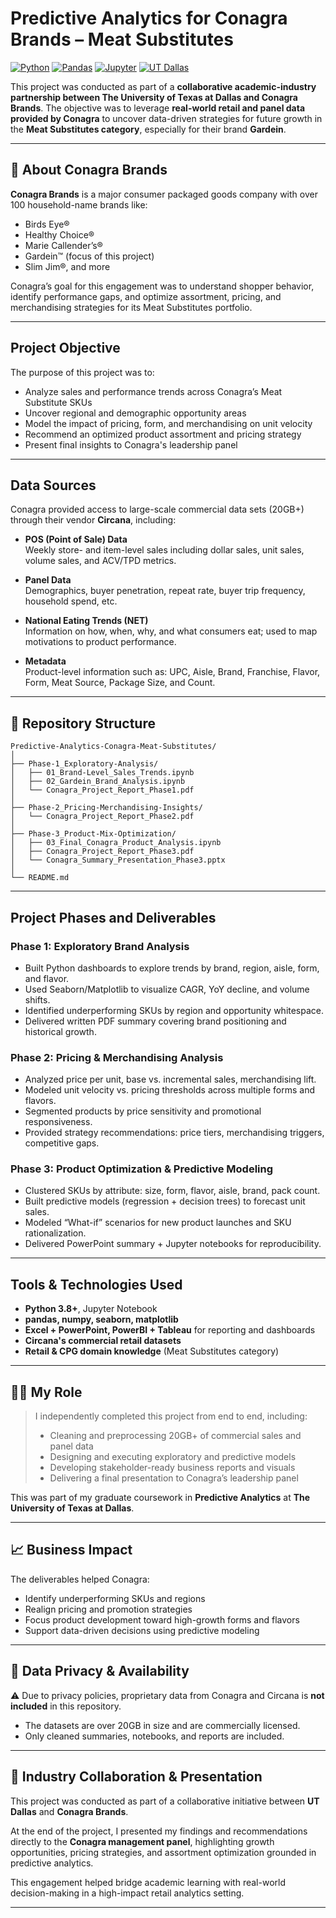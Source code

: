 # Predictive Analytics for Conagra Brands – Meat Substitutes

[![Python](https://img.shields.io/badge/Python-Data--Science-blue?logo=python)](https://www.python.org/)
[![Pandas](https://img.shields.io/badge/Pandas-Data--Wrangling-yellow?logo=pandas)](https://pandas.pydata.org/)
[![Jupyter](https://img.shields.io/badge/Jupyter-Notebook-orange?logo=jupyter)](https://jupyter.org/)
[![UT Dallas](https://img.shields.io/badge/UTD-Project-green?logo=academia)](https://www.utdallas.edu/)

This project was conducted as part of a **collaborative academic-industry partnership between The University of Texas at Dallas and Conagra Brands**. The objective was to leverage **real-world retail and panel data provided by Conagra** to uncover data-driven strategies for future growth in the **Meat Substitutes category**, especially for their brand **Gardein**.

---

## 🏢 About Conagra Brands

**Conagra Brands** is a major consumer packaged goods company with over 100 household-name brands like:
- Birds Eye®
- Healthy Choice®
- Marie Callender’s®
- Gardein™ (focus of this project)
- Slim Jim®, and more

Conagra’s goal for this engagement was to understand shopper behavior, identify performance gaps, and optimize assortment, pricing, and merchandising strategies for its Meat Substitutes portfolio.

---

## Project Objective

The purpose of this project was to:
- Analyze sales and performance trends across Conagra’s Meat Substitute SKUs
- Uncover regional and demographic opportunity areas
- Model the impact of pricing, form, and merchandising on unit velocity
- Recommend an optimized product assortment and pricing strategy
- Present final insights to Conagra's leadership panel

---

## Data Sources

Conagra provided access to large-scale commercial data sets (20GB+) through their vendor **Circana**, including:

- **POS (Point of Sale) Data**  
  Weekly store- and item-level sales including dollar sales, unit sales, volume sales, and ACV/TPD metrics.

- **Panel Data**  
  Demographics, buyer penetration, repeat rate, buyer trip frequency, household spend, etc.

- **National Eating Trends (NET)**  
  Information on how, when, why, and what consumers eat; used to map motivations to product performance.

- **Metadata**  
  Product-level information such as: UPC, Aisle, Brand, Franchise, Flavor, Form, Meat Source, Package Size, and Count.

---

## 📁 Repository Structure

```
Predictive-Analytics-Conagra-Meat-Substitutes/
│
├── Phase-1_Exploratory-Analysis/
│   ├── 01_Brand-Level_Sales_Trends.ipynb
│   ├── 02_Gardein_Brand_Analysis.ipynb
│   └── Conagra_Project_Report_Phase1.pdf
│
├── Phase-2_Pricing-Merchandising-Insights/
│   └── Conagra_Project_Report_Phase2.pdf
│
├── Phase-3_Product-Mix-Optimization/
│   ├── 03_Final_Conagra_Product_Analysis.ipynb
│   ├── Conagra_Project_Report_Phase3.pdf
│   └── Conagra_Summary_Presentation_Phase3.pptx
│
└── README.md
```

---

## Project Phases and Deliverables

### Phase 1: Exploratory Brand Analysis
- Built Python dashboards to explore trends by brand, region, aisle, form, and flavor.
- Used Seaborn/Matplotlib to visualize CAGR, YoY decline, and volume shifts.
- Identified underperforming SKUs by region and opportunity whitespace.
- Delivered written PDF summary covering brand positioning and historical growth.

### Phase 2: Pricing & Merchandising Analysis
- Analyzed price per unit, base vs. incremental sales, merchandising lift.
- Modeled unit velocity vs. pricing thresholds across multiple forms and flavors.
- Segmented products by price sensitivity and promotional responsiveness.
- Provided strategy recommendations: price tiers, merchandising triggers, competitive gaps.

### Phase 3: Product Optimization & Predictive Modeling
- Clustered SKUs by attribute: size, form, flavor, aisle, brand, pack count.
- Built predictive models (regression + decision trees) to forecast unit sales.
- Modeled “What-if” scenarios for new product launches and SKU rationalization.
- Delivered PowerPoint summary + Jupyter notebooks for reproducibility.

---

## Tools & Technologies Used

- **Python 3.8+**, Jupyter Notebook
- **pandas, numpy, seaborn, matplotlib**
- **Excel + PowerPoint, PowerBI + Tableau** for reporting and dashboards
- **Circana's commercial retail datasets**
- **Retail & CPG domain knowledge** (Meat Substitutes category)

---

## 👨‍💻 My Role

> I independently completed this project from end to end, including:
> - Cleaning and preprocessing 20GB+ of commercial sales and panel data  
> - Designing and executing exploratory and predictive models  
> - Developing stakeholder-ready business reports and visuals  
> - Delivering a final presentation to Conagra’s leadership panel

This was part of my graduate coursework in **Predictive Analytics** at **The University of Texas at Dallas**.

---

## 📈 Business Impact

The deliverables helped Conagra:
- Identify underperforming SKUs and regions
- Realign pricing and promotion strategies
- Focus product development toward high-growth forms and flavors
- Support data-driven decisions using predictive modeling

---

## 🔐 Data Privacy & Availability

⚠️ Due to privacy policies, proprietary data from Conagra and Circana is **not included** in this repository.

- The datasets are over 20GB in size and are commercially licensed.
- Only cleaned summaries, notebooks, and reports are included.

---

## 🤝 Industry Collaboration & Presentation

This project was conducted as part of a collaborative initiative between **UT Dallas** and **Conagra Brands**.

At the end of the project, I presented my findings and recommendations directly to the **Conagra management panel**, highlighting growth opportunities, pricing strategies, and assortment optimization grounded in predictive analytics.

This engagement helped bridge academic learning with real-world decision-making in a high-impact retail analytics setting.

---

